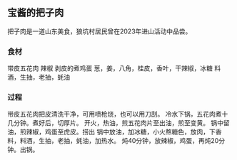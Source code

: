 ## 宝酱的把子肉
把子肉是一道山东美食，狼坑村居民曾在2023年进山活动中品尝。

### 食材
带皮五花肉
辣椒
剥皮的煮鸡蛋
葱，姜，八角，桂皮，香叶，干辣椒，冰糖
料酒，生抽，老抽，蚝油


### 过程
带皮五花肉把皮清洗干净，可用喷枪烧，也可以用刀刮。
冷水下锅，五花肉煮十几分钟。煮好后，切厚片。
开火，热油，煎五花肉片至出油，煎至变黄。
锅中留油，煎辣椒，鸡蛋至虎皮。捞出
锅中放油，加冰糖，小火熬糖色，放肉，下香料，料酒，生抽，老抽，蚝油，加热水。
炖40分钟，放辣椒，鸡蛋，再炖20分钟。出锅。
